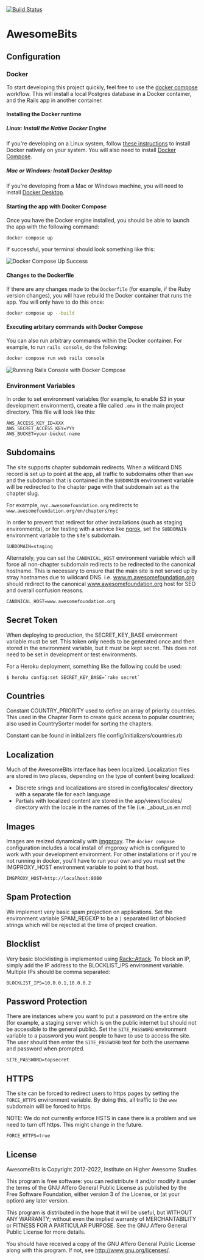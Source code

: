 [![Build
Status](https://travis-ci.org/awesomefoundation/awesomebits.svg)](https://travis-ci.org/awesomefoundation/awesomebits)

AwesomeBits
===========

Configuration
-------------

### Docker

To start developing this project quickly, feel free to use the [docker compose](https://docs.docker.com/compose/) workflow. This will install a local Postgres database in a Docker container, and the Rails app in another container.

#### Installing the Docker runtime

##### Linux: Install the Native Docker Engine

If you're developing on a Linux system, follow [these instructions](https://docs.docker.com/installation/) to install Docker natively on your system. You will also need to install [Docker Compose](https://docs.docker.com/compose/install/).

##### Mac or Windows: Install Docker Desktop

If you're developing from a Mac or Windows machine, you will need to install [Docker Desktop](https://docs.docker.com/desktop/).

#### Starting the app with Docker Compose

Once you have the Docker engine installed, you should be able to launch the app with the following command:

```bash
docker compose up
```

If successful, your terminal should look something like this:

![Docker Compose Up Success](doc/awesomebits-docker-compose-up.gif)

#### Changes to the Dockerfile

If there are any changes made to the `Dockerfile` (for example, if the Ruby version changes), you will have rebuild the Docker container that runs the app. You will only have to do this once:

```bash
docker compose up --build
```

#### Executing arbitary commands with Docker Compose

You can also run arbitrary commands within the Docker container. For example, to run `rails console`, do the following:

```bash
docker compose run web rails console
```

![Running Rails Console with Docker Compose](doc/awesomebits-docker-compose-rails-console.gif)

### Environment Variables

In order to set environment variables (for example, to enable S3 in your development environment),
create a file called `.env` in the main project directory. This file will look like this:

```shell
AWS_ACCESS_KEY_ID=XXX
AWS_SECRET_ACCESS_KEY=YYY
AWS_BUCKET=your-bucket-name
```

Subdomains
----------

The site supports chapter subdomain redirects. When a wildcard DNS record is set up to point at the app, all traffic to subdomains other than `www` and the subdomain that is contained in the `SUBDOMAIN` environment variable will be redirected to the chapter page with that subdomain set as the chapter slug.

For example, `nyc.awesomefoundation.org` redirects to `www.awesomefoundation.org/en/chapters/nyc`

In order to prevent that redirect for other installations (such as staging environments), or for testing with a service like [ngrok](https://ngrok.io), set the `SUBDOMAIN` environment variable to the site's subdomain.

```shell
SUBDOMAIN=staging
```

Alternately, you can set the `CANONICAL_HOST` environment variable which will force all non-chapter subdomain redirects to be redirected to the canonical hostname. This is necessary to ensure that the main site is not served up by stray hostnames due to wildcard DNS. i.e. www.m.awesomefoundation.org should redirect to the canonical www.awesomefoundation.org host for SEO and overall confusion reasons.

```shell
CANONICAL_HOST=www.awesomefoundation.org
```


Secret Token
------------

When deploying to production, the SECRET_KEY_BASE environment variable must be set. This token only needs to be generated once and then stored in the environment variable, but it must be kept secret. This does not need to be set in development or test environments.

For a Heroku deployment, something like the following could be used:

```shell
$ heroku config:set SECRET_KEY_BASE=`rake secret`
```


Countries
---------

Constant COUNTRY_PRIORITY used to define an array of priority countries. This used in the Chapter Form to create quick access to popular countries; also used
in CountrySorter model for sorting the chapters.

Constant can be found in initializers file config/initializers/countries.rb


Localization
------------

Much of the AwesomeBits interface has been localized. Localization files are stored in two places, depending on the type of content being localized:

* Discrete srings and localizations are stored in config/locales/ directory with a separate file for each language
* Partials with localized content are stored in the app/views/locales/ directory with the locale in the names of the file (i.e. _about_us.en.md)


Images
------

Images are resized dynamically with [imgproxy](https://imgproxy.net). The `docker compose` configuration includes a local install of imgproxy which is configured to work with your development environment. For other installations or if you're not running in docker, you'll have to run your own and you must set the IMGPROXY_HOST environment variable to point to that host.

```shell
IMGPROXY_HOST=http://localhost:8080
```

Spam Protection
---------------

We implement very basic spam projection on applications. Set the environment variable SPAM_REGEXP to be a `|` separated list of blocked strings which will be rejected at the time of project creation.


Blocklist
---------

Very basic blocklisting is implemented using [Rack::Attack](https://github.com/kickstarter/rack-attack). To block an IP, simply add the IP address to the BLOCKLIST_IPS environment variable. Multiple IPs should be comma separated:

```shell
BLOCKLIST_IPS=10.0.0.1,10.0.0.2
```

Password Protection
-------------------

There are instances where you want to put a password on the entire site (for example, a staging server which is on the public internet but should not be accessible to the general public). Set the `SITE_PASSWORD` environment variable to a password you want people to have to use to access the site. The user should then enter the `SITE_PASSWORD` text for both the username and password when prompted.

```shell
SITE_PASSWORD=topsecret
```

HTTPS
-----

The site can be forced to redirect users to https pages by setting the `FORCE_HTTPS` environment variable. By doing this, all traffic to the `www` subdomain will be forced to https.

NOTE: We do not currently enforce HSTS in case there is a problem and we need to turn off https. This might change in the future.

```shell
FORCE_HTTPS=true
```

License
-------

AwesomeBits is Copyright 2012-2022, Institute on Higher Awesome Studies

This program is free software: you can redistribute it and/or modify
it under the terms of the GNU Affero General Public License as published by
the Free Software Foundation, either version 3 of the License, or
(at your option) any later version.

This program is distributed in the hope that it will be useful,
but WITHOUT ANY WARRANTY; without even the implied warranty of
MERCHANTABILITY or FITNESS FOR A PARTICULAR PURPOSE.  See the
GNU Affero General Public License for more details.

You should have received a copy of the GNU Affero General Public License
along with this program.  If not, see <http://www.gnu.org/licenses/>.
